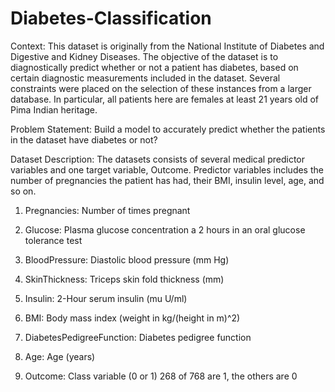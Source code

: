 # Diabetes-Classification
Context: This dataset is originally from the National Institute of Diabetes and Digestive and Kidney Diseases. The objective of the dataset is to diagnostically predict whether or not a patient has diabetes, based on certain diagnostic measurements included in the dataset. Several constraints were placed on the selection of these instances from a larger database. In particular, all patients here are females at least 21 years old of Pima Indian heritage.

Problem Statement: Build a model to accurately predict whether the patients in the dataset have diabetes or not?

Dataset Description: The datasets consists of several medical predictor variables and one target variable, Outcome. Predictor variables includes the number of pregnancies the patient has had, their BMI, insulin level, age, and so on.

1. Pregnancies: Number of times pregnant

2. Glucose: Plasma glucose concentration a 2 hours in an oral glucose tolerance test

3. BloodPressure: Diastolic blood pressure (mm Hg)

4. SkinThickness: Triceps skin fold thickness (mm)

5. Insulin: 2-Hour serum insulin (mu U/ml)

6. BMI: Body mass index (weight in kg/(height in m)^2)

7. DiabetesPedigreeFunction: Diabetes pedigree function

8. Age: Age (years)

9. Outcome: Class variable (0 or 1) 268 of 768 are 1, the others are 0
